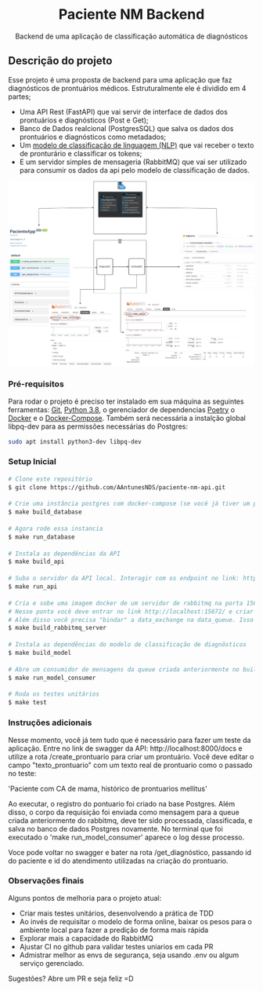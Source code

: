 <h1 align="center">Paciente NM Backend</h1>

<p align="center">Backend de uma aplicação de classificação automática de diagnósticos</p>

## Descrição do projeto

Esse projeto é uma proposta de backend para uma aplicação que faz diagnósticos de prontuários médicos. 
Estruturalmente ele é dividido em 4 partes; 
- Uma API Rest (FastAPI) que vai servir de interface de dados dos prontuários e diagnósticos (Post e Get);
- Banco de Dados realcional (PostgresSQL) que salva os dados dos prontuários e diagnósticos como metadados;
- Um [modelo de classificação de linguagem (NLP)](https://huggingface.co/pucpr/clinicalnerpt-disorder/tree/main) que vai receber o texto de pronturário e classificar os tokens;
- E um servidor simples de mensageria (RabbitMQ) que vai ser utilizado para consumir os dados da api pelo modelo de classificação de dados.

![alt text](https://github.com/AAntunesNDS/paciente-nm-api/blob/main/documentation/arquitetura_desafio_neuralmed.jpg)

### Pré-requisitos

Para rodar o projeto é preciso ter instalado em sua máquina as seguintes ferramentas:
[Git](https://git-scm.com), [Python 3.8](https://www.python.org/downloads/release/python-380/), o gerenciador de dependencias [Poetry](https://python-poetry.org/) o [Docker](https://docs.docker.com/engine/install/) e o [Docker-Compose](https://www.digitalocean.com/community/tutorial_collections/how-to-install-docker-compose). 
Também será necessária a instalção global libpq-dev para as permissões necessárias do Postgres:

```bash
sudo apt install python3-dev libpq-dev
```

### Setup Inicial

```bash
# Clone este repositório
$ git clone https://github.com/AAntunesNDS/paciente-nm-api.git

# Crie uma instância postgres com docker-compose (se você já tiver um postgres na porta 5432 pode dar conflito. Se certifique que não tem)
$ make build_database

# Agora rode essa instancia
$ make run_database

# Instala as dependências da API 
$ make build_api

# Suba o servidor da API local. Interagir com os endpoint no link: http://localhost:8000/docs
$ make run_api

# Cria e sobe uma imagem docker de um servidor de rabbitmq na porta 15672.]
# Nesse ponto você deve entrar no link http://localhost:15672/ e criar uma exchange e uma queue chamadas data_exchange, data_queue
# Além disso você precisa "bindar" a data_exchange na data_queue. Isso também deve ser feito pelo serviodor local do rabbitmq
$ make build_rabbitmq_server

# Instala as dependências do modelo de classificação de diagnõsticos
$ make build_model

# Abre um consumidor de mensagens da queue criada anteriormente no build_rabbitmq_server
$ make run_model_consumer

# Roda os testes unitários
$ make test

```

### Instruções adicionais

Nesse momento, você já tem tudo que é necessário para fazer um teste da aplicação. 
Entre no link de swagger da API: http://localhost:8000/docs e utilize a rota /create_prontuario para criar um prontuário.
Você deve editar o campo "texto_prontuario" com um texto real de prontuario como o passado no teste:

'Paciente com CA de mama, histórico de prontuarios mellitus'

Ao executar, o registro do pontuario foi criado na base Postgres. Além disso, o corpo da requisição foi enviada como mensagem para
a queue criada anteriormente do rabbitmq, deve ter sido processada, classificada, e salva no banco de dados Postgres novamente.
No terminal que foi executado o 'make run_model_consumer' aparece o log desse processo.

Voce pode voltar no swagger e bater na rota /get_diagnóstico, passando id do paciente e id do atendimento utilizadas na criação do prontuario.


### Observações finais

Alguns pontos de melhoria para o projeto atual:

- Criar mais testes unitários, desenvolvendo a prática de TDD
- Ao invés de requisitar o modelo de forma online, baixar os pesos para o ambiente local para fazer a predição de forma mais rápida
- Explorar mais a capacidade do RabbitMQ 
- Ajustar CI no github para validar testes uniarios em cada PR
- Admistrar melhor as envs de segurança, seja usando .env ou algum serviço gerenciado.

 Sugestões? Abre um PR e seja feliz =D